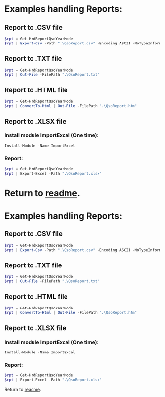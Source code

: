 
# Examples handling Reports:

 
## Report to .CSV file

```PowerShell
$rpt = Get-HrdReportQsoYearMode
$rpt | Export-Csv -Path ".\QsoReport.csv" -Encoding ASCII -NoTypeInformation
```

## Report to .TXT file

```PowerShell
$rpt = Get-HrdReportQsoYearMode
$rpt | Out-File -FilePath ".\QsoReport.txt"
```


## Report to .HTML file

```PowerShell
$rpt = Get-HrdReportQsoYearMode
$rpt | ConvertTo-Html | Out-File -FilePath ".\QsoReport.htm"
```

## Report to .XLSX file

### Install module ImportExcel (One time):

```PowerShell
Install-Module -Name ImportExcel
```

### Report:

```PowerShell
$rpt = Get-HrdReportQsoYearMode
$rpt | Export-Excel -Path ".\QsoReport.xlsx"
```


Return to [readme](./README.md).
=======
# Examples handling Reports:

 
## Report to .CSV file

```PowerShell
$rpt = Get-HrdReportQsoYearMode
$rpt | Export-Csv -Path ".\QsoReport.csv" -Encoding ASCII -NoTypeInformation
```

## Report to .TXT file

```PowerShell
$rpt = Get-HrdReportQsoYearMode
$rpt | Out-File -FilePath ".\QsoReport.txt"
```


## Report to .HTML file

```PowerShell
$rpt = Get-HrdReportQsoYearMode
$rpt | ConvertTo-Html | Out-File -FilePath ".\QsoReport.htm"
```

## Report to .XLSX file

### Install module ImportExcel (One time):

```PowerShell
Install-Module -Name ImportExcel
```

### Report:

```PowerShell
$rpt = Get-HrdReportQsoYearMode
$rpt | Export-Excel -Path ".\QsoReport.xlsx"
```


Return to [readme](./README.md).

